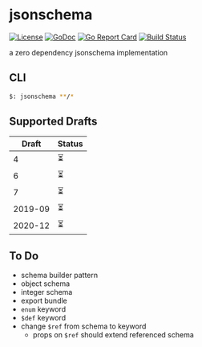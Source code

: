 # jsonschema

[![License](https://img.shields.io/badge/License-MIT-blue.svg)](https://opensource.org/licenses/MIT)
[![GoDoc](https://godoc.org/github.com/aacebo/jsonschema?status.svg)](https://pkg.go.dev/github.com/aacebo/jsonschema)
[![Go Report Card](https://goreportcard.com/badge/github.com/aacebo/jsonschema)](https://goreportcard.com/report/github.com/aacebo/jsonschema)
[![Build Status](https://github.com/aacebo/jsonschema/actions/workflows/ci.yml/badge.svg?branch=main)](https://github.com/aacebo/jsonschema/actions/workflows/ci.yml)

a zero dependency jsonschema implementation

## CLI

```bash
$: jsonschema **/*
```

## Supported Drafts

| Draft   | Status  |
|---------|---------|
| 4       | ⏳      |
| 6       | ⏳      |
| 7       | ⏳      |
| 2019-09 | ⏳      |
| 2020-12 | ⏳      |

## To Do

- schema builder pattern
- object schema
- integer schema
- export bundle
- `enum` keyword
- `$def` keyword
- change `$ref` from schema to keyword
    - props on `$ref` should extend referenced schema
